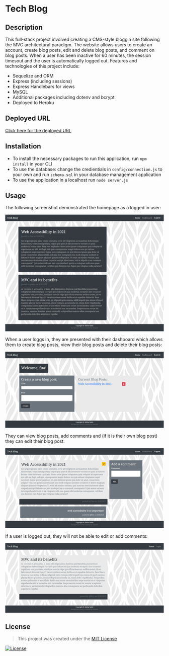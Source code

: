 # Tech Blog

## Description 

This full-stack project involved creating a CMS-style bloggin site following the MVC architectural paradigm. The website allows users to create an account, create blog posts, edit and delete blog posts, and comment on blog posts. When a user has been inactive for 60 minutes, the session timesout and the user is automatically logged out. Features and technologies of this project include:
* Sequelize and ORM
* Express (including sessions) 
* Express Handlebars for views
* MySQL
* Additional packages including dotenv and bcrypt
* Deployed to Heroku

## Deployed URL

[Click here for the deployed URL](https://alishasaleh-tech-blog.herokuapp.com/)

## Installation

* To install the necessary packages to run this application, run ``npm install`` in your CLI
* To use the database: change the credientials in ``config/connection.js`` to your own and run ``schema.sql`` in your database management application
* To use the application in a localhost run ``node server.js``

## Usage 

The following screenshot demonstrated the homepage as a logged in user:

![homepage](/assets/screenshot-03.png)

When a user loggs in, they are presented with their dashboard which allows them to create blog posts, view their blog posts and delete their blog posts:

![user dashboard](/assets/screenshot-04.png)

They can view blog posts, add comments and (if it is their own blog post) they can edit their blog post:

![blog logged in](/assets/screenshot-02.png)

If a user is logged out, they will not be able to edit or add comments: 

![blog logged out](/assets/screenshot-01.png)

## License

> This project was created under the [MIT License](https://opensource.org/licenses/MIT)

[![License](https://img.shields.io/badge/license-MIT-green.svg)](https://shields.io/)